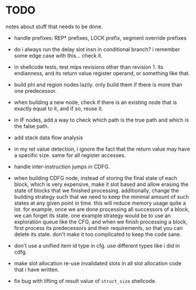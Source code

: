 # TODO
notes about stuff that needs to be done.

- handle prefixes: REP* prefixes, LOCK prefix, segment override prefixes
- do i always run the delay slot insn in conditional branch? i remember some edge case with this... check it.
- in shellcode tests, test mips revisions other than revision 1.
  its endianness, and its return value register operand, or something like that.

- build phi and region nodes lazily. only build them if there is more than one predecessor.
- when building a new node, check if there is an existing node that is exactly equal to it, and if so, reuse it.
- in IF nodes, add a way to check which path is the true path and which is the false path.
- add stack data flow analysis
- in my ret value detection, i ignore the fact that the return value may have a specific size. same for all
  register accesses.
- handle inter-instruction jumps in CDFG.
- when building CDFG node, instead of storing the final state of each block, which is very expensive, make it slot based and allow erasing
  the state of blocks that we finished processing. additionally, change the building strategy such that we need to keep the minimal amount
  of such states at any given point in time. this will reduce memory usage quite a lot.
  for example, once we are done processing all successors of a block, we can forget its state.
  one example strategy would be to use an exploration queue like the CFG, and when we finish processing a block, first process its
  predecessors and their requirements, so that you can delete its state.
  don't make it too complicated to keep the code sane.
- don't use a unified item id type in cfg. use different types like i did in cdfg.
- make slot allocation re-use invalidated slots in all slot allocation code that i have written.
- fix bug with lifting of result value of `struct_size` shellcode.

